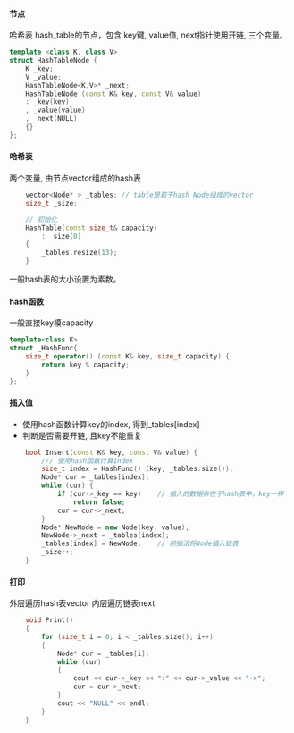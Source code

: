 #### 节点
哈希表
hash_table的节点，包含 key键, value值, next指针使用开链, 三个变量。

```cpp
template <class K, class V>
struct HashTableNode {
    K _key;
    V _value;
    HashTableNode<K,V>* _next;
    HashTableNode (const K& key, const V& value)
    : _key(key)
    , _value(value)
    , _next(NULL)
    {}
};
```

#### 哈希表

两个变量, 由节点vector组成的hash表
```cpp
    vector<Node* > _tables; // table是若干hash Node组成的vector
    size_t _size;

    // 初始化
    HashTable(const size_t& capacity)
        : _size(0)
    {
        _tables.resize(13);
    }
```
一般hash表的大小设置为素数。

#### hash函数

一般直接key模capacity
```cpp
template<class K>
struct _HashFunc{
    size_t operator() (const K& key, size_t capacity) {
        return key % capacity;
    }
};
```

#### 插入值

* 使用hash函数计算key的index, 得到_tables[index]
* 判断是否需要开链, 且key不能重复
```cpp
    bool Insert(const K& key, const V& value) {
        /// 使用hash函数计算index
        size_t index = HashFunc() (key, _tables.size());
        Node* cur = _tables[index];
        while (cur) {
            if (cur->_key == key)    // 插入的数据存在于hash表中，key一样
                return false;
            cur = cur->_next;
        }
        Node* NewNode = new Node(key, value);
        NewNode->_next = _tables[index];
        _tables[index] = NewNode;    // 前插法将Node插入链表
        _size++;
    }
```

#### 打印

外层遍历hash表vector
内层遍历链表next
```cpp
    void Print()
	{
		for (size_t i = 0; i < _tables.size(); i++)
		{
			Node* cur = _tables[i];
			while (cur)
			{
				cout << cur->_key << ":" << cur->_value << "->";
				cur = cur->_next;
			}
			cout << "NULL" << endl;
		}
	}
```

